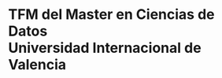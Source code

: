 # TFM del Master en Ciencias de Datos<br/><span font-size=0.875em>Universidad Internacional de Valencia</span>


